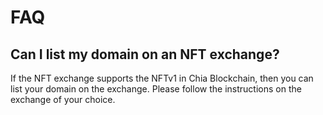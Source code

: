 # FAQ

## Can I list my domain on an NFT exchange?

If the NFT exchange supports the NFTv1 in Chia Blockchain, then you can list your domain on the exchange. Please follow the instructions on the exchange of your choice.